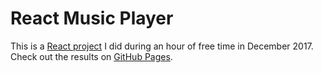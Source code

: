 # React Music Player
This is a [React project](https://medium.freecodecamp.org/everything-you-need-to-know-about-react-eaedf53238c4) I did during an hour of free time in December 2017. Check out the results on [GitHub Pages](https://mlhaus.github.io/react-music-player/). 
